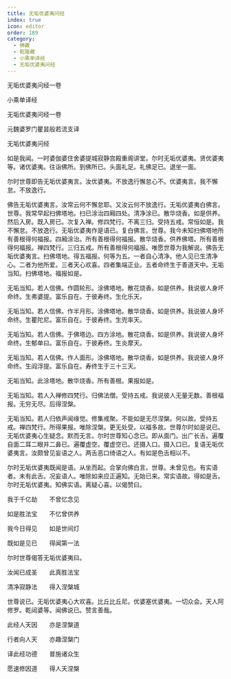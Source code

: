 ```yaml
---
title: 无垢优婆夷问经
index: true
icon: editor
order: 189
category:
  - 佛藏
  - 乾隆藏
  - 小乘单译经
  - 无垢优婆夷问经
---
```


无垢优婆夷问经一卷  

小乘单译经  

无垢优婆夷问经一卷  

元魏婆罗门瞿昙般若流支译  

无垢优婆夷问经  

如是我闻。一时婆伽婆住舍婆提城寂静宫殿重阁讲堂。尔时无垢优婆夷。贤优婆夷等。诸优婆夷。往诣佛所。到佛所已。头面礼足。礼佛足已。退坐一面。  

尔时世尊即告无垢优婆夷言。汝优婆夷。不放逸行懈怠心不。优婆夷言。我不懈怠。不放逸行。  

佛告无垢优婆夷言。汝常云何不懈怠耶。又汝云何不放逸行。无垢优婆夷白佛言。世尊。我常早起扫佛塔地。扫已涂治四厢四处。清净涂已。散华烧香。如是供养。然后入房。既入房已。次复入禅。修四梵行。不离三归。受持五戒。常恒如是。我不懈怠。不放逸行。无垢优婆夷作是语已。复白佛言。世尊。我今未知扫佛塔地所有善根得何福报。四厢涂治。所有善根得何福报。散华烧香。供养佛塔。所有善根得何福报。禅四梵行。三归五戒。所有善根得何福报。唯愿世尊为我解说。佛告无垢优婆夷言。扫佛塔地。得五福报。何等为五。一者自心清净。他人见已生清净心。二者为他所爱。三者天心欢喜。四者集端正业。五者命终生于善道天中。无垢当知。扫佛塔地。福报如是。  

无垢当知。若人信佛。作圆轮形。涂佛塔地。散花烧香。如是供养。我说彼人身坏命终。生弗婆提。富乐自在。于彼寿终。生化乐天。  

无垢当知。若人信佛。作半月形。涂佛塔地。散华烧香。如是供养。我说彼人身坏命终。生瞿陀尼。富乐自在。于彼寿终。生兜率天。  

无垢当知。若人信佛。于佛塔边。四方涂地。散花烧香。如是供养。我说彼人身坏命终。生郁单曰。富乐自在。于彼寿终。生炎摩天。  

无垢当知。若人信佛。作人面形。涂佛塔地。散华烧香。如是供养。我说彼人身坏命终。生阎浮提。富乐自在。寿终生于三十三天。  

无垢当知。此涂塔地。散华烧香。所有善根。果报如是。  

无垢当知。若人入禅修四梵行。归佛法僧。受持五戒。我说彼人无量无数。善根福报。无穷无尽。后得涅槃。  

无垢当知。若人归依声闻缘觉。修集戒聚。不能如是无尽涅槃。何以故。受持五戒。禅四梵行。所得果报。唯除涅槃。更无处受。以福多故。世尊尔时如是说已。无垢优婆夷心生疑念。默而无言。尔时世尊知心念已。即从面门。出广长舌。遍覆自面二耳二眼并二鼻已。遍覆虚空。覆虚空已。还摄入口。摄入口已。复语无垢优婆夷言。汝颇曾见妄语之人。两舌恶口绮语之人。有如是色舌相以不。  

尔时无垢优婆夷既闻是语。从坐而起。合掌向佛白言。世尊。未曾见也。有实语者。未有此舌。况妄语人。唯除如来应正遍知。无始已来。常实语故。得如是舌。尔时无垢优婆夷。知佛实语。离疑心喜。以偈赞曰。  

我于千亿劫　　不曾忆念见  

如是胜法宝　　不忆曾供养  

我今日得见　　如是世间灯  

既如是见已　　得闻第一法  

尔时世尊偈答无垢优婆夷曰。  

汝闻已成圣　　此真胜法宝  

清净寂静法　　得入涅槃城  

世尊说已。无垢优婆夷心大欢喜。比丘比丘尼。优婆塞优婆夷。一切众会。天人阿修罗。乾闼婆等。闻佛说已。赞言善哉。  

此经人天因　　亦是涅槃道  

行者向人天　　亦趣涅槃门  

译此经功德　　普施诸众生  

愿速修因道　　得人天涅槃  

